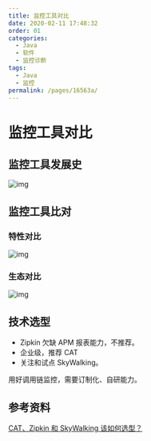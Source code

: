 ```yaml
---
title: 监控工具对比
date: 2020-02-11 17:48:32
order: 01
categories:
  - Java
  - 软件
  - 监控诊断
tags:
  - Java
  - 监控
permalink: /pages/16563a/
---
```


# 监控工具对比

## 监控工具发展史

![img](https://raw.githubusercontent.com/dunwu/images/master/snap/20200211165813.png)

## 监控工具比对

### 特性对比

![img](https://raw.githubusercontent.com/dunwu/images/master/snap/20200211171551.png)

### 生态对比

![img](https://raw.githubusercontent.com/dunwu/images/master/snap/20200211172631.png)

## 技术选型

- Zipkin 欠缺 APM 报表能力，不推荐。
- 企业级，推荐 CAT
- 关注和试点 SkyWalking。

用好调用链监控，需要订制化、自研能力。

## 参考资料

[CAT、Zipkin 和 SkyWalking 该如何选型？](https://time.geekbang.org/dailylesson/detail/100028416)